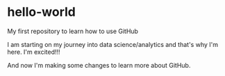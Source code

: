 # hello-world
My first repository to learn how to use GitHub

I am starting on my journey into data science/analytics and that's why I'm here. I'm excited!!!

And now I'm making some changes to learn more about GitHub.

